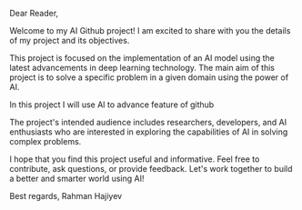 Dear Reader,

Welcome to my AI Github project! I am excited to share with you the details of my project and its objectives.

This project is focused on the implementation of an AI model using the latest advancements in deep learning technology. The main aim of this project is to solve a specific problem in a given domain using the power of AI.

In this project I will use AI to advance feature of github

The project's intended audience includes researchers, developers, and AI enthusiasts who are interested in exploring the capabilities of AI in solving complex problems.

I hope that you find this project useful and informative. Feel free to contribute, ask questions, or provide feedback. Let's work together to build a better and smarter world using AI!

Best regards,
Rahman Hajiyev
